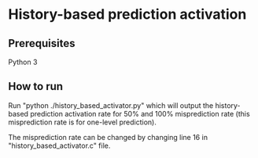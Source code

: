 # History-based prediction activation

## Prerequisites

Python 3 


## How to run

Run "python ./history_based_activator.py" which will output the history-based prediction activation rate for 50% and 100% misprediction rate (this misprediction rate is for one-level prediction).

The misprediction rate can be changed by changing line 16 in "history_based_activator.c" file.